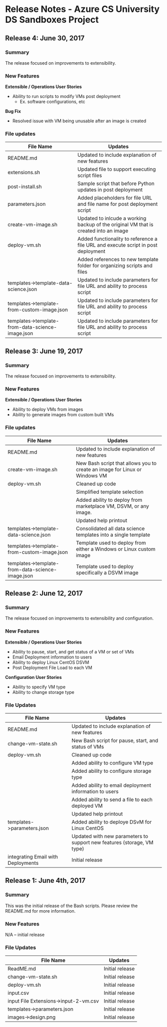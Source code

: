 # Release Notes - Azure CS University DS Sandboxes Project

## Release 4: June 30, 2017
### Summary

The release focused on improvements to extensibility.

### New Features

**Extensible / Operations User Stories**

* Ability to run scripts to modify VMs post deployment
	* Ex. software configurations, etc

**Bug Fix**
* Resolved issue with VM being unusable after an image is created

### File updates

File Name							| Updates
---------------------------			| --------- 
README.md | Updated to include explanation of new features
extensions.sh | Updated file to support executing script files
post-install.sh | Sample script that before Python updates in post deployment
parameters.json | Added placeholders for file URL and file name for post deployment script
create-vm-image.sh | Updated to inlcude a working backup of the original VM that is created into an image
deploy-vm.sh 	| Added functionality to reference a file URL and execute script in post deployment 
 				| Added references to new template folder for organizing scripts and files
templates->template-data-science.json | Updated to include parameters for file URL and ability to process script
templates->template-from-custom-image.json | Updated to include parameters for file URL and ability to process script
templates->template-from-data-science-image.json | Updated to include parameters for file URL and ability to process script

## Release 3: June 19, 2017

### Summary

The release focused on improvements to extensibility.

### New Features

**Extensible / Operations User Stories**

* Ability to deploy VMs from images
* Ability to generate images from custom built VMs

### File updates

File Name							| Updates
---------------------------			| --------- 
README.md 							| Updated to include explanation of new features
create-vm-image.sh 					| New Bash script that allows you to create an image for Linux or Windows VM
deploy-vm.sh 						| Cleaned up code 
									| Simplified template selection 
									| Added ability to deploy from marketplace VM, DSVM, or any image. 
									| Updated help printout
templates->template-data-science.json 		| Consolidated all data science templates into a single template
templates->template-from-custom-image.json 	| Template used to deploy from either a Windows or Linux custom image
templates->template-from-data-science-image.json | Template used to deploy specifically a DSVM image

## Release 2: June 12, 2017

### Summary

The release focused on improvements to extensibility and configuration.

### New Features

**Extensible / Operations User Stories**
* Ability to pause, start, and get status of a VM or set of VMs
* Email Deployment information to users
* Ability to deploy Linux CentOS DSVM
* Post Deployment File Load to each VM

**Configuration User Stories**
* Ability to specify VM type
* Ability to change storage type

### File Updates

File Name							| Updates
---------------------------			| --------- 
README.md 							| Updated to include explanation of new features
change-vm-state.sh					| New Bash script for pause, start, and status of VMs 
deploy-vm.sh						| Cleaned up code
									| Added ability to configure VM type
									| Added ability to configure storage type
									| Added ability to email deployment information to users
									| Added ability to send a file to each deployed VM
									| Updated help printout
templates->parameters.json			| Added ability to deploye DSvM for Linux CentOS
									| Updated with new parameters to support new features (storage, VM type)
integrating Email with Deployments 	| Initial release

## Release 1: June 4th, 2017

### Summary

This was the initial release of the Bash scripts.  Please review the README.md for more information.

### New Features

N/A – initial release

### File Updates

File Name								| Updates
---------------------------------------	| --------- 
ReadME.md 								| Initial release
change-vm-state.sh						| Initial release
deploy-vm.sh							| Initial release
input.csv								| Initial release
input File Extensions->input-2-vm.csv	| Initial release
templates->parameters.json				| Initial release
images->design.png						| Initial release
